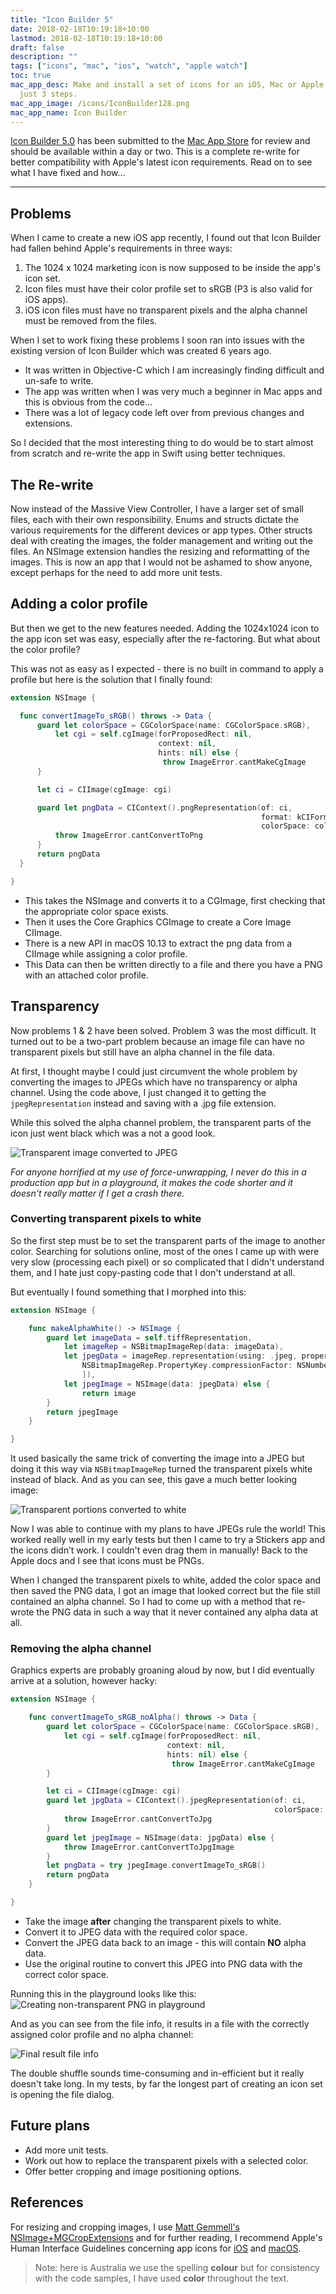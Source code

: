 ```yaml
---
title: "Icon Builder 5"
date: 2018-02-18T10:19:18+10:00
lastmod: 2018-02-18T10:19:18+10:00
draft: false
description: ""
tags: ["icons", "mac", "ios", "watch", "apple watch"]
toc: true
mac_app_desc: Make and install a set of icons for an iOS, Mac or Apple Watch app in
  just 3 steps.
mac_app_image: /icons/IconBuilder128.png
mac_app_name: Icon Builder
---
```


[Icon Builder 5.0][9] has been submitted to the [Mac App Store][1] for review and should be available within a day or two. This is a complete re-write for better compatibility with Apple's latest icon requirements. Read on to see what I have fixed and how...

<!--more-->

---

## Problems

When I came to create a new iOS app recently, I found out that Icon Builder had fallen behind Apple's requirements in three ways:

1. The 1024 x 1024 marketing icon is now supposed to be inside the app's icon set.
2. Icon files must have their color profile set to sRGB (P3 is also valid for iOS apps).
3. iOS icon files must have no transparent pixels and the alpha channel must be removed from the files.

When I set to work fixing these problems I soon ran into issues with the existing version of Icon Builder which was created 6 years ago.

* It was written in Objective-C which I am increasingly finding difficult and un-safe to write.
* The app was written when I was very much a beginner in Mac apps and this is obvious from the code...
* There was a lot of legacy code left over from previous changes and extensions.

So I decided that the most interesting thing to do would be to start almost from scratch and re-write the app in Swift using better techniques.

## The Re-write

Now instead of the Massive View Controller, I have a larger set of small files, each with their own responsibility. Enums and structs dictate the various requirements for the different devices or app types. Other structs deal with creating the images, the folder management and writing out the files. An NSImage extension handles the resizing and reformatting of the images. This is now an app that I would not be ashamed to show anyone, except perhaps for the need to add more unit tests.

## Adding a color profile

But then we get to the new features needed. Adding the 1024x1024 icon to the app icon set was easy, especially after the re-factoring. But what about the color profile?

This was not as easy as I expected - there is no built in command to apply a profile but here is the solution that I finally found:

```swift
extension NSImage {

  func convertImageTo_sRGB() throws -> Data {
      guard let colorSpace = CGColorSpace(name: CGColorSpace.sRGB),
          let cgi = self.cgImage(forProposedRect: nil,
                                 context: nil,
                                 hints: nil) else {
                                  throw ImageError.cantMakeCgImage
      }

      let ci = CIImage(cgImage: cgi)

      guard let pngData = CIContext().pngRepresentation(of: ci,
                                                        format: kCIFormatRGBA8,
                                                        colorSpace: colorSpace) else {
          throw ImageError.cantConvertToPng
      }
      return pngData
  }

}
```

* This takes the NSImage and converts it to a CGImage, first checking that the appropriate color space exists.
* Then it uses the Core Graphics CGImage to create a Core Image CIImage.
* There is a new API in macOS 10.13 to extract the png data from a CIImage while assigning a color profile.
* This Data can then be written directly to a file and there you have a PNG with an attached color profile.

## Transparency

Now problems 1 & 2 have been solved. Problem 3 was the most difficult. It turned out to be a two-part problem because an image file can have no transparent pixels but still have an alpha channel in the file data.

At first, I thought maybe I could just circumvent the whole problem by converting the images to JPEGs which have no transparency or alpha channel. Using the code above, I just changed it to getting the `jpegRepresentation` instead and saving with a .jpg file extension.

While this solved the alpha channel problem, the transparent parts of the icon just went black which was a not a good look.

![Transparent image converted to JPEG][4]

_For anyone horrified at my use of force-unwrapping, I never do this in a production app but in a playground, it makes the code shorter and it doesn't really matter if I get a crash there._

### Converting transparent pixels to white

So the first step must be to set the transparent parts of the image to another color. Searching for solutions online, most of the ones I came up with were very slow (processing each pixel) or so complicated that I didn't understand them, and I hate just copy-pasting code that I don't understand at all.

But eventually I found something that I morphed into this:

```swift
extension NSImage {

    func makeAlphaWhite() -> NSImage {
        guard let imageData = self.tiffRepresentation,
            let imageRep = NSBitmapImageRep(data: imageData),
            let jpegData = imageRep.representation(using: .jpeg, properties: [
                NSBitmapImageRep.PropertyKey.compressionFactor: NSNumber(value: 1.0)
                ]),
            let jpegImage = NSImage(data: jpegData) else {
                return image
        }
        return jpegImage
    }

}
```

It used basically the same trick of converting the image into a JPEG but doing it this way via `NSBitmapImageRep` turned the transparent pixels white instead of black. And as you can see, this gave a much better looking image:

![Transparent portions converted to white][5]

Now I was able to continue with my plans to have JPEGs rule the world! This worked really well in my early tests but then I came to try a Stickers app and the icons didn’t work. I couldn't even drag them in manually! Back to the Apple docs and I see that icons must be PNGs.

When I changed the transparent pixels to white, added the color space and then saved the PNG data, I got an image that looked correct but the file still contained an alpha channel. So I had to come up with a method that re-wrote the PNG data in such a way that it never contained any alpha data at all.

### Removing the alpha channel

Graphics experts are probably groaning aloud by now, but I did eventually arrive at a solution, however hacky:

```swift
extension NSImage {

    func convertImageTo_sRGB_noAlpha() throws -> Data {
        guard let colorSpace = CGColorSpace(name: CGColorSpace.sRGB),
            let cgi = self.cgImage(forProposedRect: nil,
                                   context: nil,
                                   hints: nil) else {
                                    throw ImageError.cantMakeCgImage
        }

        let ci = CIImage(cgImage: cgi)
        guard let jpgData = CIContext().jpegRepresentation(of: ci,
                                                           colorSpace: colorSpace) else {
            throw ImageError.cantConvertToJpg
        }
        guard let jpegImage = NSImage(data: jpgData) else {
            throw ImageError.cantConvertToJpgImage
        }
        let pngData = try jpegImage.convertImageTo_sRGB()
        return pngData
    }

}
```

* Take the image **after** changing the transparent pixels to white.
* Convert it to JPEG data with the required color space.
* Convert the JPEG data back to an image - this will contain **NO** alpha data.
* Use the original routine to convert this JPEG into PNG data with the correct color space.

Running this in the playground looks like this:
![Creating non-transparent PNG in playground][6]

And as you can see from the file info, it results in a file with the correctly assigned color profile and no alpha channel:

![Final result file info][7]

The double shuffle sounds time-consuming and in-efficient but it really doesn't take long. In my tests, by far the longest part of creating an icon set is opening the file dialog.

## Future plans

* Add more unit tests.
* Work out how to replace the transparent pixels with a selected color.
* Offer better cropping and image positioning options.

## References

For resizing and cropping images, I use [Matt Gemmell's NSImage+MGCropExtensions][8] and for further reading, I recommend Apple's Human Interface Guidelines concerning app icons for [iOS][2] and [macOS][3].

> Note: here is Australia we use the spelling **colour** but for consistency with the code samples, I have used **color** throughout the text.

[1]: http://itunes.apple.com/app/icon-builder/id552293482
[2]: https://developer.apple.com/ios/human-interface-guidelines/icons-and-images/app-icon/
[3]: https://developer.apple.com/macos/human-interface-guidelines/icons-and-images/app-icon/
[4]: /images/Transparent-Jpeg.png
[5]: /images/MakeAlphaWhite.png
[6]: /images/TransparentPng.png
[7]: /images/FileInfo.png
[8]: https://mattgemmell.com/imagecrop-source-code/
[9]: /icon-builder/
